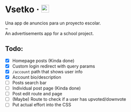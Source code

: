 # Vsetko &middot; <img src="https://github.com/ElCholoGamer/vsetko/raw/master/client/src/assets/img/logo.svg" height="25" />

Una app de anuncios para un proyecto escolar.<br/>
~<br/>
An advertisements app for a school project.

## Todo:

- [x] Homepage posts (Kinda done)
- [x] Custom login redirect with query params
- [x] `/account` path that shows user info
- [x] Account bio/description
- [ ] Posts search bar
- [ ] Individual post page (Kinda done)
- [ ] Post edit route and page
- [ ] (Maybe) Route to check if a user has upvoted/downvote
- [ ] Put actual effort into the CSS
